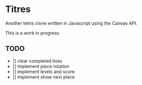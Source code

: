 # Titres

Another tetris clone written in Javascript using the Canvas API.

This is a work in progress

## TODO

* [] clear completed lines
* [] implement piece rotation
* [] implement levels and score
* [] implement show next piece 